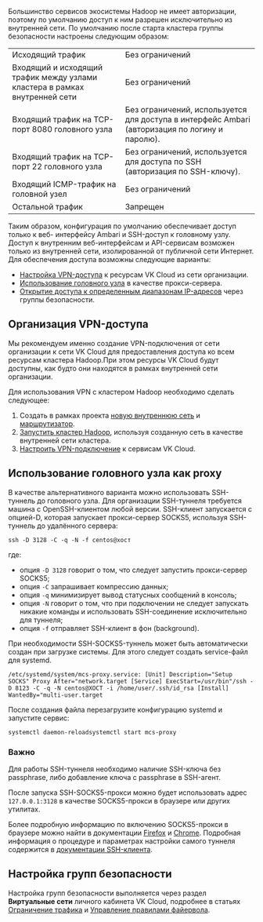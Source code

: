 Большинство сервисов экосистемы Hadoop не имеет авторизации, поэтому по умолчанию доступ к ним разрешен исключительно из внутренней сети. По умолчанию после старта кластера группы безопасности настроены следующим образом:

<table><tbody><tr><td>Исходящий трафик</td><td>Без ограничений</td></tr><tr><td>Входящий и исходящий трафик между узлами кластера в рамках внутренней сети</td><td>Без ограничений</td></tr><tr><td>Входящий трафик на TCP-порт 8080 головного узла</td><td>Без ограничений, используется для доступа в интерфейс Ambari (авторизация по логину и паролю).</td></tr><tr><td>Входящий трафик на TCP-порт 22 головного узла</td><td>Без ограничений, используется для доступа по SSH (авторизация по SSH-ключу).</td></tr><tr><td>Входящий ICMP-трафик на головной узел</td><td>Без ограничений</td></tr><tr><td>Остальной трафик</td><td>Запрещен</td></tr></tbody></table>

Таким образом, конфигурация по умолчанию обеспечивает доступ только к веб- интерфейсу Ambari и SSH-доступ к головному узлу. Доступ к внутренним веб-интерфейсам и API-сервисам возможен только из внутренней сети, изолированной от публичной сети Интернет. Для обеспечения доступа возможны следующие варианты:

- [Настройка VPN-доступа](#organizaciya-vpn-dostupa) к ресурсам VK Cloud из сети организации.
- [Использование головного узла](#ispolzovanie-golovnogo-uzla-kak-proxy) в качестве прокси-сервера.
- [Открытие доступа к определенным диапазонам IP-адресов](#nastroyka-grupp-bezopasnosti) через группы безопасности.

## Организация VPN-доступа

Мы рекомендуем именно создание VPN-подключения от сети организации к сети VK Cloud для предоставления доступа ко всем ресурсам кластера Hadoop.При этом ресурсы VK Cloud будут доступны, как будто они находятся в рамках внутренней сети организации.

Для использования VPN с кластером Hadoop необходимо сделать следующее:

1. Создать в рамках проекта [новую внутреннюю сеть](/ru/networks/vnet/operations/manage-net#sozdanie_seti) и [маршрутизатор](/ru/networks/vnet/operations/manage-router#dobavlenie_marshrutizatora).
2. [Запустить кластер Hadoop](../../bigdata-start/create-bigdata/), используя созданную сеть в качестве внутренней сети кластера.
3. [Настроить VPN-подключение](/ru/networks/vnet/use-cases/vpn-tunnel) к сервисам VK Cloud.

## Использование головного узла как proxy

В качестве альтернативного варианта можно использовать SSH-туннель до головного узла. Для организации SSH-туннеля требуется машина с OpenSSH-клиентом любой версии. SSH-клиент запускается с опцией-D, которая запускает прокси-сервер SOCKS5, используя SSH-туннель до удалённого сервера:

```
ssh -D 3128 -C -q -N -f centos@хост
```

где:

- опция `-D 3128` говорит о том, что следует запустить прокси-сервер SOCKS5;
- опция `-C` запрашивает компрессию данных;
- опция `-q` минимизирует вывод статусных сообщений в консоль;
- опция `-N` говорит о том, что при подключении не следует запускать никакие команды и использовать SSH-соединение исключительно для туннеля;
- опция `-f` отправляет SSH-клиент в фон (background).

При необходимости SSH-SOCKS5-туннель может быть автоматически создан при загрузке системы. Для этого следует создать service-файл для systemd.

```
/etc/systemd/system/mcs-proxy.service: [Unit] Description="Setup SOCKS" Proxy After="network.target [Service] ExecStart=/usr/bin"/ssh -D 8123 -C -q -N centos@ХОСТ -i /home/user/.ssh/id_rsa [Install] WantedBy="multi-user.target
```

После создания файла перезагрузите конфигурацию systemd и запустите сервис:

```
systemctl daemon-reloadsystemctl start mcs-proxy
```

### Важно

Для работы SSH-туннеля необходимо наличие SSH-ключа без passphrase, либо добавление ключа с passphrase в SSH-агент.

После запуска SSH-SOCKS5-прокси можно будет использовать адрес `127.0.0.1:3128` в качестве SOCKS5-прокси в браузере или других утилитах.

Более подробную информацию по включению SOCKS5-прокси в браузере можно найти в документации [Firefox](https://support.mozilla.org/ru/kb/parametry-soedineniya-v-firefox) и [Chrome](https://support.google.com/chrome/community/?hl=ru&gpf=%23!forum%2Fchrome-ru). Подробная информация о процедуре и параметрах настройки самого туннеля содержится в [документации SSH-клиента](https://linux.die.net/man/1/ssh).

## Настройка групп безопасности

Настройка групп безопасности выполняется через раздел **Виртуальные сети** личного кабинета VK Cloud, подробнее в статьях [Ограничение трафика](/ru/networks/vnet/concepts/traffic-limiting) и [Управление правилами файервола](/ru/networks/vnet/operations/secgroups).
